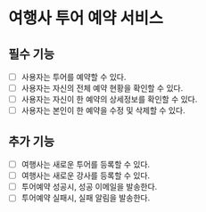 # 여행사 투어 예약 서비스 


## 필수 기능
- [ ] 사용자는 투어를 예약할 수 있다. 
- [ ] 사용자는 자신의 전체 예약 현황을 확인할 수 있다.
- [ ] 사용자는 자신이 한 예약의 상세정보를 확인할 수 있다.
- [ ] 사용자는 본인이 한 예약을 수정 및 삭제할 수 있다.

## 추가 기능
- [ ] 여행사는 새로운 투어를 등록할 수 있다.
- [ ] 여행사는 새로운 강사를 등록할 수 있다.
- [ ] 투어예약 성공시, 성공 이메일을 발송한다.
- [ ] 투어예약 실패시, 실패 알림을 발송한다.
